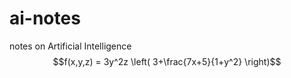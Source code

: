 # ai-notes
notes on Artificial Intelligence
$$f(x,y,z) = 3y^2z \left( 3+\frac{7x+5}{1+y^2} \right)$$
